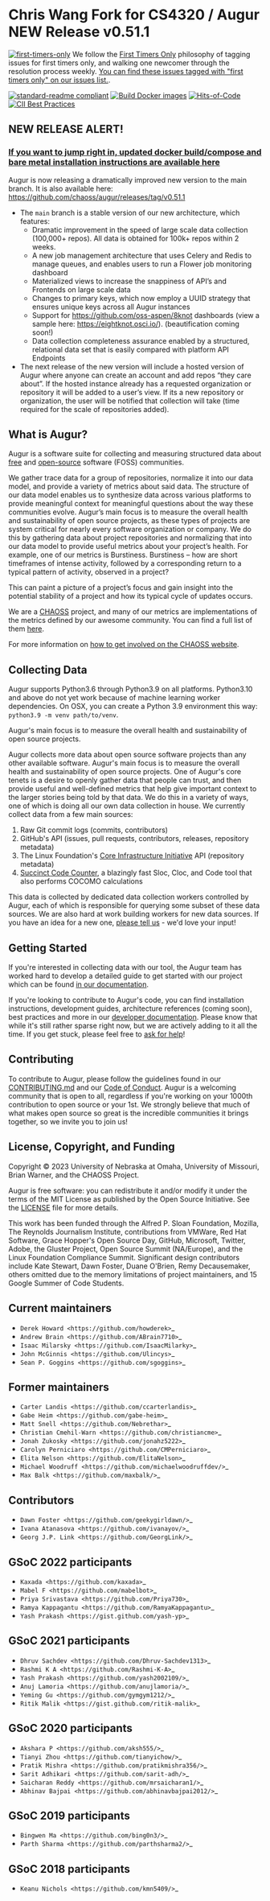# Chris Wang Fork for CS4320 / Augur NEW Release v0.51.1

[![first-timers-only](https://img.shields.io/badge/first--timers--only-friendly-blue.svg?style=flat-square)](https://www.firsttimersonly.com/) We follow the [First Timers Only](https://www.firsttimersonly.com/) philosophy of tagging issues for first timers only, and walking one newcomer through the resolution process weekly. [You can find these issues tagged with "first timers only" on our issues list.](https://github.com/chaoss/augur/labels/first-timers-only).

[![standard-readme compliant](https://img.shields.io/badge/standard--readme-OK-green.svg?style=flat-square)](https://github.com/RichardLitt/standard-readme) [![Build Docker images](https://github.com/chaoss/augur/actions/workflows/build_docker.yml/badge.svg)](https://github.com/chaoss/augur/actions/workflows/build_docker.yml) [![Hits-of-Code](https://hitsofcode.com/github/chaoss/augur?branch=main)](https://hitsofcode.com/github/chaoss/augur/view?branch=main) [![CII Best Practices](https://bestpractices.coreinfrastructure.org/projects/2788/badge)](https://bestpractices.coreinfrastructure.org/projects/2788)

## NEW RELEASE ALERT!
### [If you want to jump right in, updated docker build/compose and bare metal installation instructions are available here](docs/new-install.md)


Augur is now releasing a dramatically improved new version to the main branch. It is also available here: https://github.com/chaoss/augur/releases/tag/v0.51.1
- The `main` branch is a stable version of our new architecture, which features:
  - Dramatic improvement in the speed of large scale data collection (100,000+ repos). All data is obtained for 100k+ repos within 2 weeks.
  - A new job management architecture that uses Celery and Redis to manage queues, and enables users to run a Flower job monitoring dashboard
  - Materialized views to increase the snappiness of API’s and Frontends on large scale data
  - Changes to primary keys, which now employ a UUID strategy that ensures unique keys across all Augur instances
  - Support for https://github.com/oss-aspen/8knot dashboards (view a sample here: https://eightknot.osci.io/). (beautification coming soon!)
  - Data collection completeness assurance enabled by a structured, relational data set that is easily compared with platform API Endpoints
- The next release of the new version will include a hosted version of Augur where anyone can create an account and add repos “they care about”. If the hosted instance already has a requested organization or repository it will be added to a user’s view. If its a new repository or organization, the user will be notified that collection will take (time required for the scale of repositories added). 

## What is Augur?
Augur is a software suite for collecting and measuring structured data
about [free](https://www.fsf.org/about/) and [open-source](https://opensource.org/docs/osd) software (FOSS) communities.

We gather trace data for a group of repositories, normalize it into our data model, and provide a variety of metrics about said data. The structure of our data model enables us to synthesize data across various platforms to provide meaningful context for meaningful questions about the way these communities evolve.
Augur’s main focus is to measure the overall health and sustainability of open source projects, as these types of projects are system critical for nearly every software organization or company. We do this by gathering data about project repositories and normalizing that into our data model to provide useful metrics about your project’s health. For example, one of our metrics is Burstiness. Burstiness – how are short timeframes of intense activity, followed by a corresponding return to a typical pattern of activity, observed in a project?

This can paint a picture of a project’s focus and gain insight into the potential stability of a project and how its typical cycle of updates occurs. 

We are a [CHAOSS](https://chaoss.community) project, and many of our
metrics are implementations of the metrics defined by our awesome community. You can find a full list of them [here](https://chaoss.community/metrics/).

For more information on [how to get involved on the CHAOSS website](https://chaoss.community/participate/).

## Collecting Data

Augur supports Python3.6 through Python3.9 on all platforms. Python3.10 and above do not yet work because of machine learning worker dependencies. On OSX, you can create a Python 3.9 environment this way: `python3.9 -m venv path/to/venv`.

Augur's main focus is to measure the overall health and sustainability of open source projects.

Augur collects more data about open source software projects than any other available software. Augur's main focus is to measure the overall health and sustainability of open source projects.
One of Augur's core tenets is a desire to openly gather data that people can trust, and then provide useful and well-defined metrics that help give important context to the larger stories being told by that data. We do this in a variety of ways, one of which is doing all our own data collection in house. We currently collect data from a few main sources:

1. Raw Git commit logs (commits, contributors)
2. GitHub's API (issues, pull requests, contributors, releases, repository metadata)
3. The Linux Foundation's [Core Infrastructure Initiative](https://www.coreinfrastructure.org/) API (repository metadata)
4. [Succinct Code Counter](https://github.com/boyter/scc), a blazingly fast Sloc, Cloc, and Code tool that also performs COCOMO calculations

This data is collected by dedicated data collection workers controlled by Augur, each of which is responsible for querying some subset of these data sources. We are also hard at work building workers for new data sources. If you have an idea for a new one, [please tell us](https://github.com/chaoss/augur/issues/new?template=feature_request.md) - we'd love your input!


## Getting Started

If you're interested in collecting data with our tool, the Augur team has worked hard to develop a detailed guide to get started with our project which can be found [in our documentation](https://oss-augur.readthedocs.io/en/main/getting-started/toc.html).

If you're looking to contribute to Augur's code, you can find installation instructions, development guides, architecture references (coming soon), best practices and more in our [developer documentation](https://oss-augur.readthedocs.io/en/main/development-guide/toc.html). Please know that while it's still rather sparse right now,
but we are actively adding to it all the time. If you get stuck, please feel free to [ask for help](https://github.com/chaoss/augur/issues/new)!

## Contributing

To contribute to Augur, please follow the guidelines found in our [CONTRIBUTING.md](CONTRIBUTING.md) and our [Code of Conduct](CODE_OF_CONDUCT.md). Augur is a welcoming community that is open to all, regardless if you're working on your 1000th contribution to open source or your 1st. We strongly believe that much of what makes open source so great is the incredible communities it brings together, so we invite you to join us!

## License, Copyright, and Funding

Copyright © 2023 University of Nebraska at Omaha, University of Missouri, Brian Warner, and the CHAOSS Project.

Augur is free software: you can redistribute it and/or modify it under the terms of the MIT License as published by the Open Source Initiative. See the [LICENSE](LICENSE) file for more details.

This work has been funded through the Alfred P. Sloan Foundation, Mozilla, The Reynolds Journalism Institute, contributions from VMWare, Red Hat Software, Grace Hopper's Open Source Day, GitHub, Microsoft, Twitter, Adobe, the Gluster Project, Open Source Summit (NA/Europe), and the Linux Foundation Compliance Summit. Significant design contributors include Kate Stewart, Dawn Foster, Duane O'Brien, Remy Decausemaker, others omitted due to the  memory limitations of project maintainers, and 15 Google Summer of Code Students. 

Current maintainers
--------------------
- `Derek Howard <https://github.com/howderek>`_
- `Andrew Brain <https://github.com/ABrain7710>`_
- `Isaac Milarsky <https://github.com/IsaacMilarky>`_
- `John McGinnis <https://github.com/Ulincys>`_ 
- `Sean P. Goggins <https://github.com/sgoggins>`_ 



Former maintainers
--------------------
- `Carter Landis <https://github.com/ccarterlandis>`_
- `Gabe Heim <https://github.com/gabe-heim>`_
- `Matt Snell <https://github.com/Nebrethar>`_
- `Christian Cmehil-Warn <https://github.com/christiancme>`_
- `Jonah Zukosky <https://github.com/jonahz5222>`_
- `Carolyn Perniciaro <https://github.com/CMPerniciaro>`_
- `Elita Nelson <https://github.com/ElitaNelson>`_
- `Michael Woodruff <https://github.com/michaelwoodruffdev/>`_
- `Max Balk <https://github.com/maxbalk/>`_

Contributors
--------------------
- `Dawn Foster <https://github.com/geekygirldawn/>`_
- `Ivana Atanasova <https://github.com/ivanayov/>`_
- `Georg J.P. Link <https://github.com/GeorgLink/>`_

GSoC 2022 participants
-----------------------
- `Kaxada <https://github.com/kaxada>`_
- `Mabel F <https://github.com/mabelbot>`_
- `Priya Srivastava <https://github.com/Priya730>`_
- `Ramya Kappagantu <https://github.com/RamyaKappagantu>`_
- `Yash Prakash <https://gist.github.com/yash-yp>`_

GSoC 2021 participants
-----------------------
- `Dhruv Sachdev <https://github.com/Dhruv-Sachdev1313>`_
- `Rashmi K A <https://github.com/Rashmi-K-A>`_
- `Yash Prakash <https://github.com/yash2002109/>`_
- `Anuj Lamoria <https://github.com/anujlamoria/>`_
- `Yeming Gu <https://github.com/gymgym1212/>`_
- `Ritik Malik <https://gist.github.com/ritik-malik>`_

GSoC 2020 participants
-----------------------
- `Akshara P <https://github.com/aksh555/>`_
- `Tianyi Zhou <https://github.com/tianyichow/>`_
- `Pratik Mishra <https://github.com/pratikmishra356/>`_
- `Sarit Adhikari <https://github.com/sarit-adh/>`_
- `Saicharan Reddy <https://github.com/mrsaicharan1/>`_
- `Abhinav Bajpai <https://github.com/abhinavbajpai2012/>`_

GSoC 2019 participants
-----------------------
- `Bingwen Ma <https://github.com/bing0n3/>`_
- `Parth Sharma <https://github.com/parthsharma2/>`_

GSoC 2018 participants
-----------------------
- `Keanu Nichols <https://github.com/kmn5409/>`_


